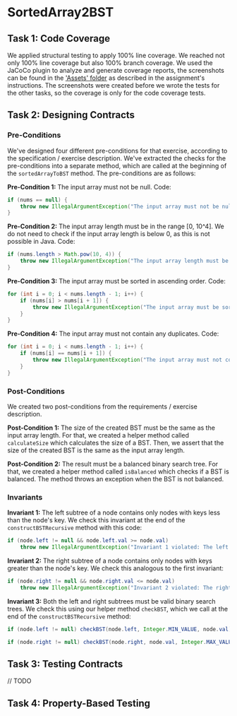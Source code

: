 # SortedArray2BST
## Task 1: Code Coverage
We applied structural testing to apply 100% line coverage.
We reached not only 100% line coverage but also 100% branch coverage.
We used the JaCoCo plugin to analyze and generate coverage reports, the screenshots can be found in the ['Assets' folder](./Assets) as described in the assignment's instructions.
The screenshots were created before we wrote the tests for the other tasks, so the coverage is only for the code coverage tests.

## Task 2: Designing Contracts
### Pre-Conditions
We've designed four different pre-conditions for that exercise, according to the specification / exercise description.
We've extracted the checks for the pre-conditions into a separate method, which are called at the beginning of the `sortedArrayToBST` method.
The pre-conditions are as follows:

**Pre-Condition 1:** The input array must not be null. Code:
```java
if (nums == null) {
    throw new IllegalArgumentException("The input array must not be null.");
}
```

**Pre-Condition 2:** The input array length must be in the range [0, 10^4]. 
We do not need to check if the input array length is below 0, as this is not possible in Java.
Code:
```java
if (nums.length > Math.pow(10, 4)) {
    throw new IllegalArgumentException("The input array length must be in the range [0, 10^4].");
}
```

**Pre-Condition 3:** The input array must be sorted in ascending order.
Code:
```java
for (int i = 0; i < nums.length - 1; i++) {
    if (nums[i] > nums[i + 1]) {
        throw new IllegalArgumentException("The input array must be sorted in ascending order.");
    }
}
```

**Pre-Condition 4:** The input array must not contain any duplicates.
Code:
```java
for (int i = 0; i < nums.length - 1; i++) {
    if (nums[i] == nums[i + 1]) {
        throw new IllegalArgumentException("The input array must not contain any duplicates.");
    }
}
```

### Post-Conditions
We created two post-conditions from the requirements / exercise description.

**Post-Condition 1:** The size of the created BST must be the same as the input array length.
For that, we created a helper method called `calculateSize` which calculates the size of a BST.
Then, we assert that the size of the created BST is the same as the input array length.

**Post-Condition 2:** The result must be a balanced binary search tree.
For that, we created a helper method called `isBalanced` which checks if a BST is balanced.
The method throws an exception when the BST is not balanced.

### Invariants
**Invariant 1:** The left subtree of a node contains only nodes with keys less than the node's key.
We check this invariant at the end of the `constructBSTRecursive` method with this code:
```java
if (node.left != null && node.left.val >= node.val)
    throw new IllegalArgumentException("Invariant 1 violated: The left subtree of a node contains only nodes with keys less than the node's key.");
```

**Invariant 2:** The right subtree of a node contains only nodes with keys greater than the node's key.
We check this analogous to the first invariant:
```java
if (node.right != null && node.right.val <= node.val)
    throw new IllegalArgumentException("Invariant 2 violated: The right subtree of a node contains only nodes with keys greater than the node's key.");
```

**Invariant 3:** Both the left and right subtrees must be valid binary search trees.
We check this using our helper method `checkBST`, which we call at the end of the `constructBSTRecursive` method:
```java
if (node.left != null) checkBST(node.left, Integer.MIN_VALUE, node.val);

if (node.right != null) checkBST(node.right, node.val, Integer.MAX_VALUE);
```

## Task 3: Testing Contracts
// TODO

## Task 4: Property-Based Testing